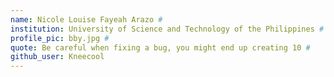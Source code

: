```yaml
---
name: Nicole Louise Fayeah Arazo #
institution: University of Science and Technology of the Philippines # 
profile_pic: bby.jpg # 
quote: Be careful when fixing a bug, you might end up creating 10 # 
github_user: Kneecool
---
```

